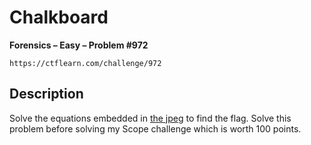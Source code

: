 # Chalkboard

**Forensics – Easy – Problem #972**

`https://ctflearn.com/challenge/972`


## Description

Solve the equations embedded in [the jpeg](./extra/image.jpg) to find the flag.
Solve this problem before solving my Scope challenge which is worth 100 points.
